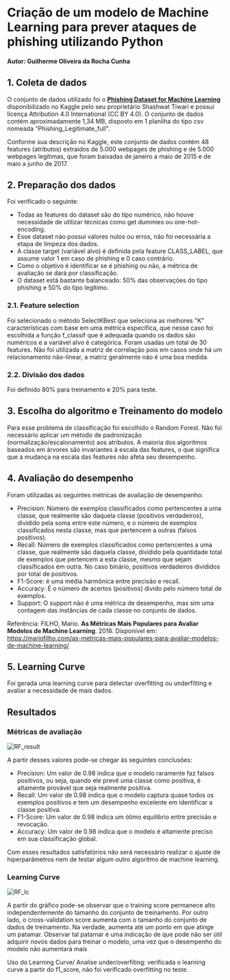 # Criação de um modelo de Machine Learning para prever ataques de phishing utilizando Python
#### Autor: Guilherme Oliveira da Rocha Cunha

## 1. Coleta de dados
O conjunto de dados utilizado foi o [**Phishing Dataset for Machine Learning**](https://www.kaggle.com/datasets/shashwatwork/phishing-dataset-for-machine-learning) disponibilizado no Kaggle pelo seu proprietário Shashwat Tiwari e possui licença Attribution 4.0 International (CC BY 4.0). O conjunto de dados contém aproximadamente 1,34 MB, disposto em 1 planilha do tipo csv nomeada "Phishing_Legitimate_full".

Conforme sua descrição no Kaggle, este conjunto de dados contém 48 features (atributos) extraídos de 5.000 webpages de phishing e de 5.000 webpages legítimas, que foram baixadas de janeiro a maio de 2015 e de maio a junho de 2017.

## 2. Preparação dos dados
Foi verificado o seguinte: 
- Todas as features do dataset são do tipo numérico, não houve necessidade de utilizar técnicas como get dummies ou one-hot-encoding.
- Esse dataset não possui valores nulos ou erros, não foi necessária a etapa de limpeza dos dados.
- A classe target (variável alvo) é definida pela feature CLASS_LABEL, que assume valor 1 em caso de phishing e 0 caso contrário.
- Como o objetivo é identificar se é phishing ou não, a métrica de avaliação se dará por classificação.
- O dataset está bastante balanceado: 50% das observações do tipo phishing e 50% do tipo legítimo.

### 2.1. Feature selection
Foi selecionado o método SelectKBest que seleciona as melhores "K" características com base em uma métrica específica, que nesse caso foi escolhida a função f_classif que é adequada quando os dados são numéricos e a variável alvo é categórica. Foram usadas um total de 30 features.
Não foi utilizada a matriz de correlação pois em casos onde há um relacionamento não-linear, a matriz geralmente não é uma boa medida.

### 2.2. Divisão dos dados
Foi definido 80% para treinamento e 20% para teste.

## 3. Escolha do algoritmo e Treinamento do modelo
Para esse problema de classificação foi escolhido o Random Forest. Não foi necessário aplicar um método de padronização (normalização/escalonamento) aos atributos. A maioria dos algoritmos baseados em árvores são invariantes à escala das features, o que significa que a mudança na escala das features não afeta seu desempenho. 

## 4. Avaliação do desempenho
Foram utilizadas as seguintes métricas de avaliação de desempenho:
- Precision: Número de exemplos classificados como pertencentes a uma classe, que realmente são daquela classe (positivos verdadeiros), dividido pela soma entre este número, e o número de exemplos classificados nesta classe, mas que pertencem a outras (falsos positivos).
- Recall: Número de exemplos classificados como pertencentes a uma classe, que realmente são daquela classe, dividido pela quantidade total de exemplos que pertencem a esta classe, mesmo que sejam classificados em outra. No caso binário, positivos verdadeiros divididos por total de positivos.
- F1-Score: é uma média harmônica entre precisão e recall.
- Accuracy: É o número de acertos (positivos) divido pelo número total de exemplos.
- Support: O support não é uma métrica de desempenho, mas sim uma contagem das instâncias de cada classe no conjunto de dados.

Referência: FILHO, Mario. **As Métricas Mais Populares para Avaliar Modelos de Machine Learning**. 2018. Disponível em: https://mariofilho.com/as-metricas-mais-populares-para-avaliar-modelos-de-machine-learning/

## 5. Learning Curve
Foi gerada uma learning curve para detectar overfitting ou underfitting e avaliar a necessidade de mais dados.

## Resultados
### Métricas de avaliação
![RF_result](https://github.com/Gui-lherme-Oliv/PhishingPrediction_ML/assets/123426025/ed8f3821-f604-49f6-9a9a-41bcf00116a5)

A partir desses valores pode-se chegar às seguintes conclusões:
-  Precision: Um valor de 0.98 indica que o modelo raramente faz falsos positivos, ou seja, quando ele prevê uma classe como positiva, é altamente provável que seja realmente positiva.
-  Recall: Um valor de 0.98 indica que o modelo captura quase todos os exemplos positivos e tem um desempenho excelente em identificar a classe positiva.
-  F1-Score: Um valor de 0.98 indica um ótimo equilíbrio entre precisão e revocação.
-  Accuracy: Um valor de 0.98 indica que o modelo é altamente preciso em sua classificação global.

Com esses resultados satisfatórios não será necessário realizar o ajuste de hiperparâmetros nem de testar algum outro algoritmo de machine learning.

### Learning Curve
![RF_lc](https://github.com/Gui-lherme-Oliv/PhishingPrediction_ML/assets/123426025/ac062ffb-b9ec-43be-abc2-3485e20aaf73)

A partir do gráfico pode-se observar que o training score permanece alto independentemente do tamanho do conjunto de treinamento. Por outro lado, o cross-validation score aumenta com o tamanho do conjunto de dados de treinamento. Na verdade, aumenta até um ponto em que atinge um patamar. Observar tal patamar é uma indicação de que pode não ser útil adquirir novos dados para treinar o modelo, uma vez que o desempenho do modelo não aumentará mais











Uso do Learning Curve/ Analise under/overfiting: verificada o learning curve a partir do f1_score, não foi verificado overfitting no teste.
